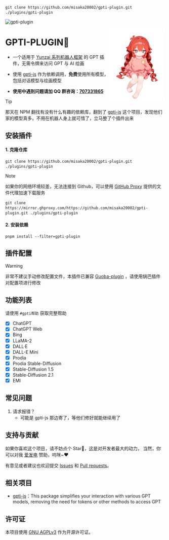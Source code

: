 
```
git clone https://github.com/misaka20002/gpti-plugin.git ./plugins/gpti-plugin
```

![gpti-plugin](https://socialify.git.ci/CikeyQi/gpti-plugin/image?description=1&font=Raleway&forks=1&issues=1&language=1&name=1&owner=1&pattern=Circuit%20Board&pulls=1&stargazers=1&theme=Auto)

<img decoding="async" align=right src="resources/readme/girl.png" width="35%">

# GPTI-PLUGIN🍅

- 一个适用于 [Yunzai 系列机器人框架](https://github.com/yhArcadia/Yunzai-Bot-plugins-index) 的 GPT 插件，无需令牌来访问 GPT 与 AI 绘画

- 使用 [gpti-js](https://github.com/yandricr/gpti-js) 作为依赖调用，**免费**使用所有模型，包括对话模型与绘画模型

- **使用中遇到问题请加 QQ 群咨询：[707331865](https://qm.qq.com/q/TXTIS9KhO2)**

> [!TIP]
> 那天在 NPM 翻找有没有什么有趣的依赖库，翻到了 [gpti-js](https://github.com/yandricr/gpti-js) 这个项目，发现他们家的模型真多，不用在机器人身上就可惜了，立马整了个插件出来

## 安装插件

#### 1. 克隆仓库

```
git clone https://github.com/misaka20002/gpti-plugin.git ./plugins/gpti-plugin
```

> [!NOTE]
> 如果你的网络环境较差，无法连接到 Github，可以使用 [GitHub Proxy](https://mirror.ghproxy.com/) 提供的文件代理加速下载服务
>
> ```
> git clone https://mirror.ghproxy.com/https://github.com/misaka20002/gpti-plugin.git ./plugins/gpti-plugin
> ```

#### 2. 安装依赖

```
pnpm install --filter=gpti-plugin
```

## 插件配置

> [!WARNING]
> 非常不建议手动修改配置文件，本插件已兼容 [Guoba-plugin](https://github.com/guoba-yunzai/guoba-plugin) ，请使用锅巴插件对配置项进行修改

## 功能列表

请使用 `#gpti帮助` 获取完整帮助

- [x] ChatGPT
- [x] ChatGPT Web
- [x] Bing
- [x] LLaMA-2
- [x] DALL·E
- [x] DALL-E Mini
- [x] Prodia
- [x] Prodia Stable-Diffusion
- [x] Stable-Diffusion 1.5
- [x] Stable-Diffusion 2.1
- [x] EMI

## 常见问题

1. 请求报错？
   - 可能是 gpti-js 那边寄了，等他们修好就能继续用了

## 支持与贡献

如果你喜欢这个项目，请不妨点个 Star🌟，这是对开发者最大的动力， 当然，你可以对我 [爱发电](https://afdian.net/a/sumoqi) 赞助，呜咪~❤️

有意见或者建议也欢迎提交 [Issues](https://github.com/CikeyQi/gpti-plugin/issues) 和 [Pull requests](https://github.com/CikeyQi/gpti-plugin/pulls)。

## 相关项目

- [gpti-js](https://github.com/yandricr/gpti-js)：This package simplifies your interaction with various GPT models, removing the need for tokens or other methods to access GPT

## 许可证

本项目使用 [GNU AGPLv3](https://choosealicense.com/licenses/agpl-3.0/) 作为开源许可证。

